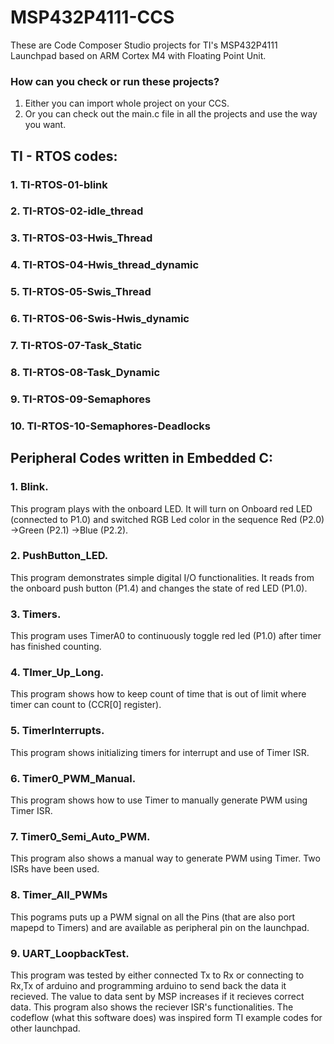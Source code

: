 # MSP432P4111-CCS
These are Code Composer Studio projects for TI's MSP432P4111 Launchpad based on ARM Cortex M4 with Floating Point Unit.

### How can you check or run these projects?  
1. Either you can import whole project on your CCS.  
2. Or you can check out the main.c file in all the projects and use the way you want.  

## TI - RTOS codes:

### 1. TI-RTOS-01-blink
### 2. TI-RTOS-02-idle_thread
### 3. TI-RTOS-03-Hwis_Thread
### 4. TI-RTOS-04-Hwis_thread_dynamic
### 5. TI-RTOS-05-Swis_Thread 
### 6. TI-RTOS-06-Swis-Hwis_dynamic	 
### 7. TI-RTOS-07-Task_Static
### 8. TI-RTOS-08-Task_Dynamic
### 9. TI-RTOS-09-Semaphores
### 10. TI-RTOS-10-Semaphores-Deadlocks

## Peripheral Codes written in Embedded C:  
### 1. Blink. 
This program plays with the onboard LED. It will turn on Onboard red LED (connected to P1.0) and switched RGB Led color in the sequence Red (P2.0) ->Green (P2.1) ->Blue (P2.2).  

### 2. PushButton_LED.  
This program demonstrates simple digital I/O functionalities. It reads from the onboard push button (P1.4) and changes the state of red LED (P1.0).  

### 3. Timers.  
This program uses TimerA0 to continuously toggle red led (P1.0) after timer has finished counting.  

### 4. TImer_Up_Long.  
This program shows how to keep count of time that is out of limit where timer can count to (CCR[0] register).   

### 5. TimerInterrupts.  
This program shows initializing timers for interrupt and use of Timer ISR.  

### 6. Timer0_PWM_Manual.   
This program shows how to use Timer to manually generate PWM using Timer ISR.  

### 7. Timer0_Semi_Auto_PWM.  
This program also shows a manual way to generate PWM using Timer. Two ISRs have been used.    

### 8. Timer_All_PWMs
This pograms puts up a PWM signal on all the Pins (that are also port mapepd to Timers) and are available as peripheral pin on the launchpad.

### 9. UART_LoopbackTest.  
This program was tested by either connected Tx to Rx or connecting to Rx,Tx of arduino and programming arduino to send back the data it recieved. The value to data sent by MSP increases if it recieves correct data. This program also shows the reciever ISR's functionalities.  The codeflow (what this software does) was inspired form TI example codes for other launchpad.

